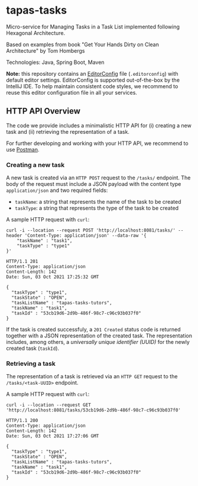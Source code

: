 # tapas-tasks

Micro-service for Managing Tasks in a Task List implemented following Hexagonal Architecture.

Based on examples from book "Get Your Hands Dirty on Clean Architecture" by Tom Hombergs

Technologies: Java, Spring Boot, Maven

**Note:** this repository contains an [EditorConfig](https://editorconfig.org/) file (`.editorconfig`)
with default editor settings. EditorConfig is supported out-of-the-box by the IntelliJ IDE. To help maintain
consistent code styles, we recommend to reuse this editor configuration file in all your services.

## HTTP API Overview
The code we provide includes a minimalistic HTTP API for (i) creating a new task and (ii) retrieving
the representation of a task.

For further developing and working with your HTTP API, we recommend to use [Postman](https://www.postman.com/).

### Creating a new task

A new task is created via an `HTTP POST` request to the `/tasks/` endpoint. The body of the request
must include a JSON payload with the content type `application/json` and two required fields:
* `taskName`: a string that represents the name of the task to be created
* `taskType`: a string that represents the type of the task to be created

A sample HTTP request with `curl`:
```shell
curl -i --location --request POST 'http://localhost:8081/tasks/' --header 'Content-Type: application/json' --data-raw '{
    "taskName" : "task1",
    "taskType" : "type1"
}'

HTTP/1.1 201
Content-Type: application/json
Content-Length: 142
Date: Sun, 03 Oct 2021 17:25:32 GMT

{
  "taskType" : "type1",
  "taskState" : "OPEN",
  "taskListName" : "tapas-tasks-tutors",
  "taskName" : "task1",
  "taskId" : "53cb19d6-2d9b-486f-98c7-c96c93b037f0"
}
```

If the task is created successfuly, a `201 Created` status code is returned together with a JSON
representation of the created task. The representation includes, among others, a _universally unique
identifier (UUID)_ for the newly created task (`taskId`).

### Retrieving a task

The representation of a task is retrieved via an `HTTP GET` request to the `/tasks/<task-UUID>` endpoint.

A sample HTTP request with `curl`:
```shell
curl -i --location --request GET 'http://localhost:8081/tasks/53cb19d6-2d9b-486f-98c7-c96c93b037f0'

HTTP/1.1 200
Content-Type: application/json
Content-Length: 142
Date: Sun, 03 Oct 2021 17:27:06 GMT

{
  "taskType" : "type1",
  "taskState" : "OPEN",
  "taskListName" : "tapas-tasks-tutors",
  "taskName" : "task1",
  "taskId" : "53cb19d6-2d9b-486f-98c7-c96c93b037f0"
}
```
